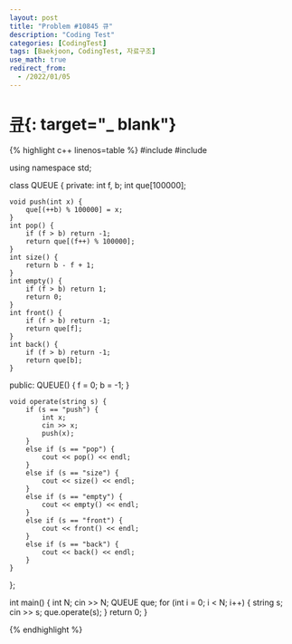 ```yaml
---
layout: post
title: "Problem #10845 큐"
description: "Coding Test"
categories: [CodingTest]
tags: [Baekjoon, CodingTest, 자료구조]
use_math: true
redirect_from:
  - /2022/01/05
---
```


# [큐](https://www.acmicpc.net/problem/10845){: target="_ blank"}

{% highlight c++ linenos=table %} 
#include <iostream>
#include <string>

using namespace std;

class QUEUE {
private:
	int f, b;
	int que[100000];

	void push(int x) {
		que[(++b) % 100000] = x;
	}
	int pop() {
		if (f > b) return -1;
		return que[(f++) % 100000];
	}
	int size() {
		return b - f + 1;
	}
	int empty() {
		if (f > b) return 1;
		return 0;
	}
	int front() {
		if (f > b) return -1;
		return que[f];
	}
	int back() {
		if (f > b) return -1;
		return que[b];
	}
public:
	QUEUE() {
		f = 0;
		b = -1;
	}

	void operate(string s) {
		if (s == "push") {
			int x;
			cin >> x;
			push(x);
		}
		else if (s == "pop") {
			cout << pop() << endl;
		}
		else if (s == "size") {
			cout << size() << endl;
		}
		else if (s == "empty") {
			cout << empty() << endl;
		}
		else if (s == "front") {
			cout << front() << endl;
		}
		else if (s == "back") {
			cout << back() << endl;
		}
	}
	
};

int main() {
	int N;
	cin >> N;
	QUEUE que;
	for (int i = 0; i < N; i++) {
		string s;
		cin >> s;
		que.operate(s);
	}
	return 0;
}

{% endhighlight %}
